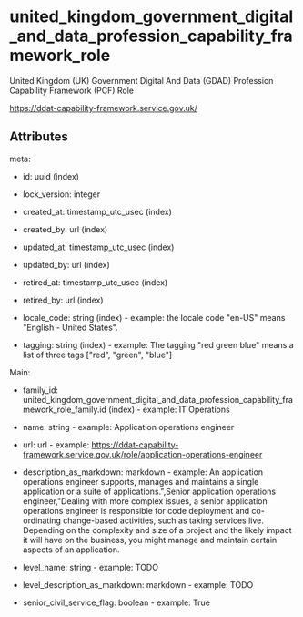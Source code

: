 # united_kingdom_government_digital_and_data_profession_capability_framework_role


United Kingdom (UK) Government Digital And Data (GDAD) Profession Capability Framework (PCF) Role

<https://ddat-capability-framework.service.gov.uk/>


## Attributes

meta:

  * id: uuid (index)

  * lock_version: integer

  * created_at: timestamp_utc_usec (index)

  * created_by: url (index)

  * updated_at: timestamp_utc_usec (index)

  * updated_by: url (index)

  * retired_at: timestamp_utc_usec (index)

  * retired_by: url (index)

  * locale_code: string (index) - example: the locale code "en-US" means "English - United States".

  * tagging: string (index) - example: The tagging "red green blue" means a list of three tags ["red", "green", "blue"]

Main:

  * family_id: united_kingdom_government_digital_and_data_profession_capability_framework_role_family.id (index) - example: IT Operations

  * name: string - example: Application operations engineer

  * url: url - example: https://ddat-capability-framework.service.gov.uk/role/application-operations-engineer

  * description_as_markdown: markdown - example: An application operations engineer supports, manages and maintains a single application or a suite of applications.",Senior application operations engineer,"Dealing with more complex issues, a senior application operations engineer is responsible for code deployment and co-ordinating change-based activities, such as taking services live. Depending on the complexity and size of a project and the likely impact it will have on the business, you might manage and maintain certain aspects of an application.

  * level_name: string - example: TODO

  * level_description_as_markdown: markdown - example: TODO

  * senior_civil_service_flag: boolean - example: True

